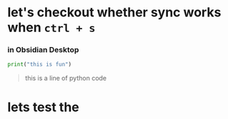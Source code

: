 # let's checkout whether sync works when  `ctrl + s` 
### in Obsidian Desktop
``` python
print("this is fun")
```
> this is a line of python code

# lets test the 